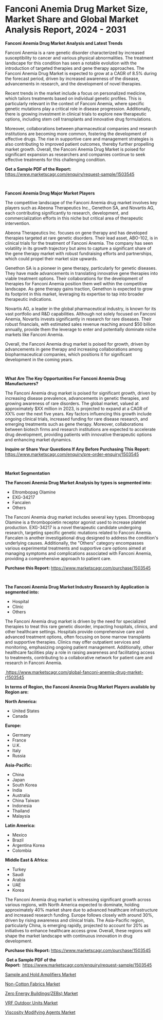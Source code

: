 <p><h1>Fanconi Anemia Drug Market Size, Market Share and Global Market Analysis Report, 2024 - 2031</h1></p><p><strong>Fanconi Anemia Drug Market Analysis and Latest Trends</strong></p>
<p><p>Fanconi Anemia is a rare genetic disorder characterized by increased susceptibility to cancer and various physical abnormalities. The treatment landscape for this condition has seen a notable evolution with the introduction of targeted therapies and gene therapy approaches. The Fanconi Anemia Drug Market is expected to grow at a CAGR of 8.5% during the forecast period, driven by increased awareness of the disease, advancements in research, and the development of novel therapies.</p><p>Recent trends in the market include a focus on personalized medicine, which tailors treatments based on individual genetic profiles. This is particularly relevant in the context of Fanconi Anemia, where specific genetic mutations play a critical role in disease progression. Additionally, there is growing investment in clinical trials to explore new therapeutic options, including stem cell transplants and innovative drug formulations.</p><p>Moreover, collaborations between pharmaceutical companies and research institutions are becoming more common, fostering the development of effective drugs. The rise in supportive care and management strategies is also contributing to improved patient outcomes, thereby further propelling market growth. Overall, the Fanconi Anemia Drug Market is poised for significant expansion as researchers and companies continue to seek effective treatments for this challenging condition.</p></p>
<p><strong>Get a Sample PDF of the Report:&nbsp;</strong> <a href="https://www.marketscagr.com/enquiry/request-sample/1503545?utm_campaign=1268&utm_medium=2&utm_source=Github&utm_content=ia&utm_term=27092024&utm_id=fanconi-anemia-drug">https://www.marketscagr.com/enquiry/request-sample/1503545</a></p>
<p>&nbsp;</p>
<p><strong>Fanconi Anemia Drug Major Market Players</strong></p>
<p><p>The competitive landscape of the Fanconi Anemia drug market involves key players such as Abeona Therapeutics Inc., Genethon SA, and Novartis AG, each contributing significantly to research, development, and commercialization efforts in this niche but critical area of therapeutic intervention.</p><p>Abeona Therapeutics Inc. focuses on gene therapy and has developed therapies targeted at rare genetic disorders. Their lead asset, ABO-102, is in clinical trials for the treatment of Fanconi Anemia. The company has seen volatility in its growth trajectory but aims to capture a significant share of the gene therapy market with robust fundraising efforts and partnerships, which could propel their market size upwards.</p><p>Genethon SA is a pioneer in gene therapy, particularly for genetic diseases. They have made advancements in translating innovative gene therapies into viable treatment options. Their collaborations for the development of therapies for Fanconi Anemia position them well within the competitive landscape. As gene therapy gains traction, Genethon is expected to grow its footprint in this market, leveraging its expertise to tap into broader therapeutic indications.</p><p>Novartis AG, a leader in the global pharmaceutical industry, is known for its vast portfolio and R&D capabilities. Although not solely focused on Fanconi Anemia, Novartis invests significantly in research for rare diseases. Their robust financials, with estimated sales revenue reaching around $50 billion annually, provide them the leverage to enter and potentially dominate niche markets like Fanconi Anemia.</p><p>Overall, the Fanconi Anemia drug market is poised for growth, driven by advancements in gene therapy and increasing collaborations among biopharmaceutical companies, which positions it for significant development in the coming years.</p></p>
<p>&nbsp;</p>
<p><strong>What Are The Key Opportunities For Fanconi Anemia Drug Manufacturers?</strong></p>
<p><p>The Fanconi Anemia drug market is poised for significant growth, driven by increasing disease prevalence, advancements in genetic therapies, and growing awareness of rare disorders. The global market, valued at approximately $XX million in 2023, is projected to expand at a CAGR of XX% over the next five years. Key factors influencing this growth include ongoing clinical trials, increased funding for rare disease research, and emerging treatments such as gene therapy. Moreover, collaborations between biotech firms and research institutions are expected to accelerate drug development, providing patients with innovative therapeutic options and enhancing market dynamics.</p></p>
<p><strong>Inquire or Share Your Questions If Any Before Purchasing This Report:</strong> <a href="https://www.marketscagr.com/enquiry/pre-order-enquiry/1503545?utm_campaign=1268&utm_medium=2&utm_source=Github&utm_content=ia&utm_term=27092024&utm_id=fanconi-anemia-drug">https://www.marketscagr.com/enquiry/pre-order-enquiry/1503545</a></p>
<p>&nbsp;</p>
<p><strong>Market Segmentation</strong></p>
<p><strong>The Fanconi Anemia Drug Market Analysis by types is segmented into:</strong></p>
<p><ul><li>Eltrombopag Olamine</li><li>EXG-34217</li><li>Fancalen</li><li>Others</li></ul></p>
<p><p>The Fanconi Anemia drug market includes several key types. Eltrombopag Olamine is a thrombopoietin receptor agonist used to increase platelet production. EXG-34217 is a novel therapeutic candidate undergoing research, targeting specific genetic mutations related to Fanconi Anemia. Fancalen is another investigational drug designed to address the condition's underlying causes. Additionally, the "Others" category encompasses various experimental treatments and supportive care options aimed at managing symptoms and complications associated with Fanconi Anemia, providing a comprehensive approach to patient care.</p></p>
<p><strong>Purchase this Report:&nbsp;</strong><a href="https://www.marketscagr.com/purchase/1503545?utm_campaign=1268&utm_medium=2&utm_source=Github&utm_content=ia&utm_term=27092024&utm_id=fanconi-anemia-drug">https://www.marketscagr.com/purchase/1503545</a></p>
<p>&nbsp;</p>
<p><strong>The Fanconi Anemia Drug Market Industry Research by Application is segmented into:</strong></p>
<p><ul><li>Hospital</li><li>Clinic</li><li>Others</li></ul></p>
<p><p>The Fanconi Anemia drug market is driven by the need for specialized therapies to treat this rare genetic disorder, impacting hospitals, clinics, and other healthcare settings. Hospitals provide comprehensive care and advanced treatment options, often focusing on bone marrow transplants and supportive therapies. Clinics may offer outpatient services and monitoring, emphasizing ongoing patient management. Additionally, other healthcare facilities play a role in raising awareness and facilitating access to treatments, contributing to a collaborative network for patient care and research in Fanconi Anemia.</p></p>
<p><a href="https://www.marketscagr.com/global-fanconi-anemia-drug-market-r1503545?utm_campaign=1268&utm_medium=2&utm_source=Github&utm_content=ia&utm_term=27092024&utm_id=fanconi-anemia-drug">&nbsp;https://www.marketscagr.com/global-fanconi-anemia-drug-market-r1503545</a></p>
<p><strong>In terms of Region, the Fanconi Anemia Drug Market Players available by Region are:</strong></p>
<p>
    <p> <strong> North America: </strong>
        <ul>
            <li>United States</li>
            <li>Canada</li>
        </ul>
        </p> 
    <p> <strong> Europe: </strong>
        <ul>
            <li>Germany</li>
            <li>France</li>
            <li>U.K.</li>
            <li>Italy</li>
            <li>Russia</li>
        </ul>
        </p> 
    <p> <strong> Asia-Pacific: </strong>
        <ul>
            <li>China</li>
            <li>Japan</li>
            <li>South Korea</li>
            <li>India</li>
            <li>Australia</li>
            <li>China Taiwan</li>
            <li>Indonesia</li>
            <li>Thailand</li>
            <li>Malaysia</li>
        </ul>
        </p> 
    <p> <strong> Latin America: </strong>
        <ul>
            <li>Mexico</li>
            <li>Brazil</li>
            <li>Argentina Korea</li>
            <li>Colombia</li>
        </ul>
        </p> 
    <p> <strong> Middle East & Africa: </strong>
        <ul>
            <li>Turkey</li>
            <li>Saudi</li>
            <li>Arabia</li>
            <li>UAE</li>
            <li>Korea</li>
        </ul>
    </p>
    </p>
<p><p>The Fanconi Anemia drug market is witnessing significant growth across various regions, with North America expected to dominate, holding approximately 40% market share due to advanced healthcare infrastructure and increased research funding. Europe follows closely with around 30%, driven by rising awareness and clinical trials. The Asia-Pacific region, particularly China, is emerging rapidly, projected to account for 20% as initiatives to enhance healthcare access grow. Overall, these regions will shape the market landscape with continuous innovation in drug development.</p></p>
<p><strong>Purchase this Report: </strong><a href="https://www.marketscagr.com/purchase/1503545?utm_campaign=1268&utm_medium=2&utm_source=Github&utm_content=ia&utm_term=27092024&utm_id=fanconi-anemia-drug">https://www.marketscagr.com/purchase/1503545</a></p>
<p>&nbsp;<strong>Get a Sample PDF of the Report:&nbsp;&nbsp;</strong><a href="https://www.marketscagr.com/enquiry/request-sample/1503545?utm_campaign=1268&utm_medium=2&utm_source=Github&utm_content=ia&utm_term=27092024&utm_id=fanconi-anemia-drug">https://www.marketscagr.com/enquiry/request-sample/1503545</a></p>
<p><strong></strong></p>
<p><p><a href="https://www.linkedin.com/pulse/sample-hold-amplifiers-market-insights-products-regional-analysis-cnfne?trackingId=NGb%2BnkiFRamlM49%2FV4IizQ%3D%3D&utm_campaign=1268&utm_medium=2&utm_source=Github&utm_content=ia&utm_term=27092024&utm_id=fanconi-anemia-drug">Sample and Hold Amplifiers Market</a></p><p><a href="https://issuu.com/reportprime-2/docs/non-cotton-fabrics-market-size-2030_09643785150c2b?utm_campaign=1268&utm_medium=2&utm_source=Github&utm_content=ia&utm_term=27092024&utm_id=fanconi-anemia-drug">Non-Cotton Fabrics Market</a></p><p><a href="https://issuu.com/reportprime-2/docs/zero-energy-buildingszebs-market-si_33080f6b40ca8f?utm_campaign=1268&utm_medium=2&utm_source=Github&utm_content=ia&utm_term=27092024&utm_id=fanconi-anemia-drug">Zero Energy Buildings(ZEBs) Market</a></p><p><a href="https://www.linkedin.com/pulse/global-vrf-outdoor-units-market-analysis-key-trends-future-projections-efsue?trackingId=DgStXnLdQQig22riT0lvFg%3D%3D&utm_campaign=1268&utm_medium=2&utm_source=Github&utm_content=ia&utm_term=27092024&utm_id=fanconi-anemia-drug">VRF Outdoor Units Market</a></p><p><a href="https://www.linkedin.com/pulse/market-forecast-global-viscosity-modifying-agents-trends-vn3kf?trackingId=YxJwF8WKQMG6a2UioWvL1g%3D%3D&utm_campaign=1268&utm_medium=2&utm_source=Github&utm_content=ia&utm_term=27092024&utm_id=fanconi-anemia-drug">Viscosity Modifying Agents Market</a></p></p>
